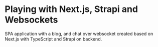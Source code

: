 # Playing with Next.js, Strapi and Websockets

SPA application with a blog, and chat over websocket created based on Next.js with TypeScript and Strapi on backend.
